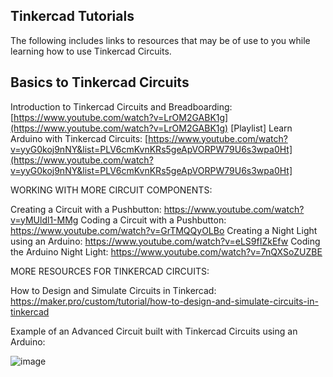 ## Tinkercad Tutorials

The following includes links to resources that may be of use to you while learning how to use Tinkercad Circuits.

## Basics to Tinkercad Circuits

Introduction to Tinkercad Circuits and Breadboarding: [https://www.youtube.com/watch?v=LrOM2GABK1g](https://www.youtube.com/watch?v=LrOM2GABK1g)
[Playlist] Learn Arduino with Tinkercad Circuits: [https://www.youtube.com/watch?v=yyG0koj9nNY&list=PLV6cmKvnKRs5geApVORPW79U6s3wpa0Ht](https://www.youtube.com/watch?v=yyG0koj9nNY&list=PLV6cmKvnKRs5geApVORPW79U6s3wpa0Ht]

WORKING WITH MORE CIRCUIT COMPONENTS:

Creating a Circuit with a Pushbutton: https://www.youtube.com/watch?v=yMUldl1-MMg
Coding a Circuit with a Pushbutton: https://www.youtube.com/watch?v=GrTMQQyOLBo
Creating a Night Light using an Arduino: https://www.youtube.com/watch?v=eLS9fIZkEfw
Coding the Arduino&nbsp;Night Light: https://www.youtube.com/watch?v=7nQXSoZUZBE

MORE RESOURCES FOR TINKERCAD CIRCUITS:

How to Design and Simulate Circuits in Tinkercad: https://maker.pro/custom/tutorial/how-to-design-and-simulate-circuits-in-tinkercad

Example of an Advanced Circuit built with Tinkercad Circuits using an Arduino:

![image](https://user-images.githubusercontent.com/132619950/236340531-8a4e5021-a239-4101-9eca-c5531067b679.png)

